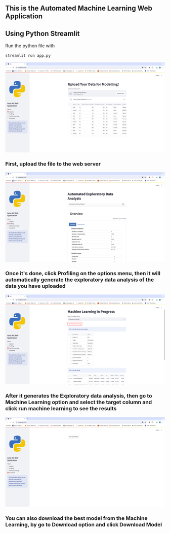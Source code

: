 ## This is the Automated Machine Learning Web Application
## Using Python Streamlit

Run the python file with 
```
streamlit run app.py
```
<p>
<img src='screenshot1.png'>
<h3>
First, upload the file to the web server
</h3>
<img src='screenshot2.png'>
<h3>
Once it's done, click Profiling on the options menu, then it will automatically generate the exploratory data analysis of the data you have uploaded
</h3>
<img src='screenshot3.png'>
<h3>
After it generates the Exploratory data analysis, then go to Machine Learning option and select the target column and click run machine learning to see the results
</h3>
<img src='screenshot4.png'>
<h3>
You can also download the best model from the Machine Learning, by go to Download option and click Download Model
</h3>
</p>